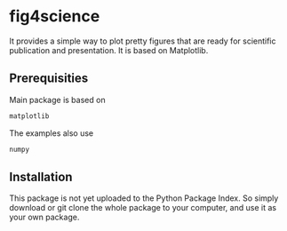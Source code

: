 # fig4science
It provides a simple way to plot pretty figures that are ready for scientific publication and presentation. It is based on Matplotlib.



## Prerequisities
Main package is based on 
```python
matplotlib
```

The examples also use
```python
numpy
```


## Installation
This package is not yet uploaded to the Python Package Index. So simply download or git clone the whole package to your computer,
and use it as your own package. 
